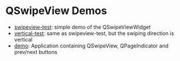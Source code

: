 # QSwipeView Demos

 * [swipeview-test](swipeview-test): simple demo of the QSwipeViewWidget
 * [vertical-test](vertical-test): same as swipeview-test, but the swiping direction is vertical
 * [demo](demo): Application containing QSwipeView, QPageIndicator and prev/next buttons 
